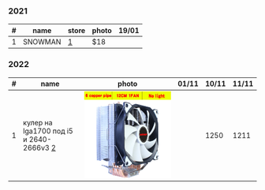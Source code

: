 ### 2021

| # | name | store | photo | 19/01 |
| --- | --- | --- | --- | --- |
| 1 | SNOWMAN | [1](https://www.aliexpress.com/item/32958609112.html 'AliExpress - Supplies for Computer & Offices Store') | $18 |

### 2022

| # | name | photo | 01/11 | 10/11 | 11/11 |
| --- | --- | --- | --- | --- | --- |
| 1 | кулер на lga1700 под i5 и 2640-2666v3 [2](https://aliexpress.ru/item/1005002366025350.html?_evo_buckets=165609%2C165598%2C188872%2C194275%2C299287%2C224373%2C176818&aff_platform=api-new-link-generate&utm_medium=cpa&dp=20rurl53wxvm31ekens88uu865ui7kbv&scm-url=1007.34525.289716.0&pvid=5b82cc1d-a807-452c-bdee-48b8eaba81e8&scenario=aerPdpSubstituteRcmd&tpp_rcmd_bucket_id=289716&sk=_DnbjXDN&scm=1007.34525.289716.0&scm_id=1007.34525.289716.0&terminal_id=73a0bf6c07d04febac9c1608e82e7bc7&utm_content=3908513&item_id=1005002366025350&af=3023&utm_campaign=3023&sku_id=12000029400957812&cn=20rurl53wxvm31ekens88uu865ui7kbv&aff_fcid=7a78339a41f749b7b655b5eb16750ff3-1668097041740-09722-_DnbjXDN&cv=3908513&aff_fsk=_DnbjXDN&_t=gps-id%3AaerPdpSubstituteRcmd%2Cscm-url%3A1007.34525.289716.0%2Cpvid%3A5b82cc1d-a807-452c-bdee-48b8eaba81e8%2Ctpp_buckets%3A24525%230%23289716%237_21387%230%23233228%236_21387%239507%23434557%232&aff_trace_key=7a78339a41f749b7b655b5eb16750ff3-1668097041740-09722-_DnbjXDN&gps-id=aerPdpSubstituteRcmd&utm_source=aerkol 'coolangel cooler Store') | [![2011-X79-X99-2-4-6.jpg_640x640](2011-X79-X99-2-4-6.jpg_640x640.webp)](2011-X79-X99-2-4-6.jpg_640x640.webp) |  | 1250 | 1211 |

